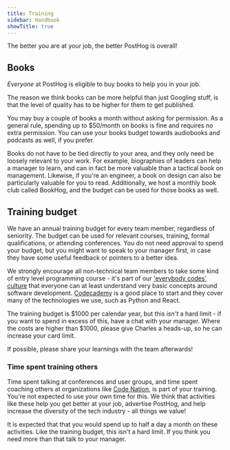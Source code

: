 ```yaml
---
title: Training
sidebar: Handbook
showTitle: true
---
```


The better you are at your job, the better PostHog is overall!

## Books

*Everyone* at PostHog is eligible to buy books to help you in your job.

The reason we think books can be more helpful than just Googling stuff, is that the level of quality has to be higher for them to get published.

You may buy a couple of books a month without asking for permission. As a general rule, spending up to $50/month on books is fine and requires no extra permission. You can use your books budget towards audiobooks and podcasts as well, if you prefer. 

Books do not have to be tied directly to your area, and they only need be loosely relevant to your work. For example, biographies of leaders can help a manager to learn, and can in fact be more valuable than a tactical book on management. Likewise, if you're an engineer, a book on design can also be particularly valuable for you to read. Additionally, we host a monthly book club called BookHog, and the budget can be used for those books as well.

## Training budget

We have an annual training budget for every team member, regardless of seniority. The budget can be used for relevant courses, training, formal qualifications, or attending conferences. You do not need approval to spend your budget, but you might want to speak to your manager first, in case they have some useful feedback or pointers to a better idea.

We strongly encourage all non-technical team members to take some kind of entry level programming course - it's part of our ['everybody codes' culture](/handbook/company/values) that everyone can at least understand very basic concepts around software development. [Codecademy](https://www.codecademy.com/) is a good place to start and they cover many of the technologies we use, such as Python and React.

The training budget is $1000 per calendar year, but this _isn't_ a hard limit - if you want to spend in excess of this, have a chat with your manager. Where the costs are higher than $1000, please give Charles a heads-up, so he can increase your card limit. 

If possible, please share your learnings with the team afterwards!


### Time spent training others

Time spent talking at conferences and user groups, and time spent coaching others at organizations like [Code Nation](https://codenation.org/), is part of your training. You're not expected to use your own time for this. We think that activities like these help you get better at your job, advertise PostHog, and help increase the diversity of the tech industry - all things we value! 

It is expected that that you would spend up to half a day a month on these activities. Like the training budget, this isn't a hard limit. If you think you need more than that talk to your manager.
